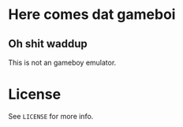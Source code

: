 Here comes dat gameboi
======================
Oh shit waddup
--------------

This is not an gameboy emulator.

License
=======
See `LICENSE` for more info.

